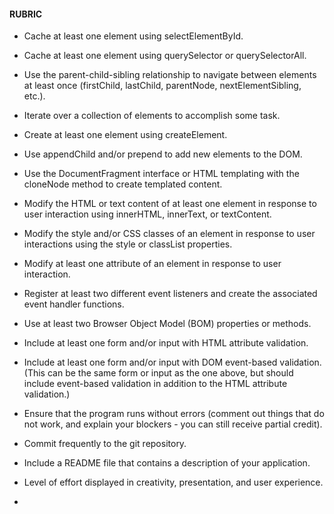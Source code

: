 #### RUBRIC
- Cache at least one element using selectElementById.
- Cache at least one element using querySelector or querySelectorAll.
- Use the parent-child-sibling relationship to navigate between elements at least once (firstChild, lastChild, parentNode, nextElementSibling, etc.).
- Iterate over a collection of elements to accomplish some task.
- Create at least one element using createElement.
- Use appendChild and/or prepend to add new elements to the DOM.
- Use the DocumentFragment interface or HTML templating with the cloneNode method to create templated content. 
- Modify the HTML or text content of at least one element in response to user interaction using innerHTML, innerText, or textContent.
- Modify the style and/or CSS classes of an element in response to user interactions using the style or classList properties.
- Modify at least one attribute of an element in response to user interaction.
- Register at least two different event listeners and create the associated event handler functions.
- Use at least two Browser Object Model (BOM) properties or methods.
- Include at least one form and/or input with HTML attribute validation.
- Include at least one form and/or input with DOM event-based validation. (This can be the same form or input as the one above, but should include event-based validation in addition to the HTML attribute validation.)
- Ensure that the program runs without errors (comment out things that do not work, and explain your blockers - you can still receive partial credit).
- Commit frequently to the git repository.
- Include a README file that contains a description of your application.
- Level of effort displayed in creativity, presentation, and user experience.

- 